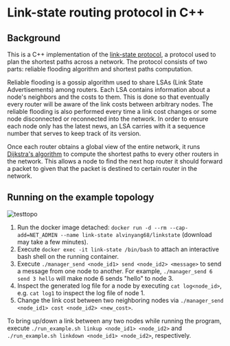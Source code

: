 # Link-state routing protocol in C++

## Background

This is a C++ implementation of the [link-state protocol](https://en.wikipedia.org/wiki/Link-state_routing_protocol), a protocol used to plan the shortest paths across a network. The protocol consists of two parts: reliable flooding algorithm and shortest paths computation.

Reliable flooding is a gossip algorithm used to share LSAs (Link State Advertisements) among routers. Each LSA contains information about a node's neighbors and the costs to them. This is done so that eventually every router will be aware of the link costs between arbitrary nodes. The reliable flooding is also performed every time a link cost changes or some node disconnected or reconnected into the network. In order to ensure each node only has the latest news, an LSA carries with it a sequence number that serves to keep track of its version.

Once each router obtains a global view of the entire network, it runs [Dijkstra's algorithm](https://en.wikipedia.org/wiki/Dijkstra%27s_algorithm) to compute the shortest paths to every other routers in the network. This allows a node to find the next hop router it should forward a packet to given that the packet is destined to certain router in the network.

## Running on the example topology

![testtopo](https://user-images.githubusercontent.com/72721378/139183748-183f3c2e-c712-42ce-86f0-e80668caee83.png)

1. Run the docker image detached: `docker run -d --rm --cap-add=NET_ADMIN --name link-state alvinyang68/linkstate` (download may take a few minutes).
2. Execute `docker exec -it link-state /bin/bash` to attach an interactive bash shell on the running container.
3. Execute `./manager_send <node_id1> send <node_id2> <message>` to send a message from one node to another. For example, `./manager_send 6 send 3 hello` will make node 6 sends "hello" to node 3.
4. Inspect the generated log file for a node by executing `cat log<node_id>`, e.g. `cat log1` to inspect the log file of node 1.
5. Change the link cost between two neighboring nodes via `./manager_send <node_id1> cost <node_id2> <new_cost>`.

To bring up/down a link between any two nodes while running the program, execute `./run_example.sh linkup <node_id1> <node_id2>` and `./run_example.sh linkdown <node_id1> <node_id2>`, respectively.
